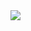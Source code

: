 <img src="https://www.flaticon.com/ru/free-icon/telegram_4701496?term=%D1%82%D0%B5%D0%BB%D0%B5%D0%B3%D1%80%D0%B0%D0%BC%D0%BC%D0%B0&page=1&position=4&origin=tag&related_id=4701496" />
